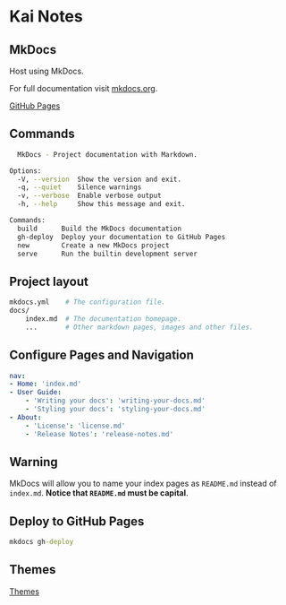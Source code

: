 # Kai Notes

## MkDocs

Host using MkDocs.

For full documentation visit [mkdocs.org](https://mkdocs.readthedocs.io/en/stable/).

[GitHub Pages](https://alfredkai.github.io/KaiDoc/)

## Commands

```sh
  MkDocs - Project documentation with Markdown.

Options:
  -V, --version  Show the version and exit.
  -q, --quiet    Silence warnings
  -v, --verbose  Enable verbose output
  -h, --help     Show this message and exit.

Commands:
  build      Build the MkDocs documentation
  gh-deploy  Deploy your documentation to GitHub Pages
  new        Create a new MkDocs project
  serve      Run the builtin development server
```

## Project layout

```sh
mkdocs.yml    # The configuration file.
docs/
    index.md  # The documentation homepage.
    ...       # Other markdown pages, images and other files.
```

## Configure Pages and Navigation

```yaml
nav:
- Home: 'index.md'
- User Guide:
    - 'Writing your docs': 'writing-your-docs.md'
    - 'Styling your docs': 'styling-your-docs.md'
- About:
    - 'License': 'license.md'
    - 'Release Notes': 'release-notes.md'
```

## Warning

MkDocs will allow you to name your index pages as `README.md` instead of `index.md`. **Notice that `README.md` must be capital**.

## Deploy to GitHub Pages

```bat
mkdocs gh-deploy
```

## Themes

[Themes](https://github.com/mkdocs/mkdocs/wiki/MkDocs-Themes)
